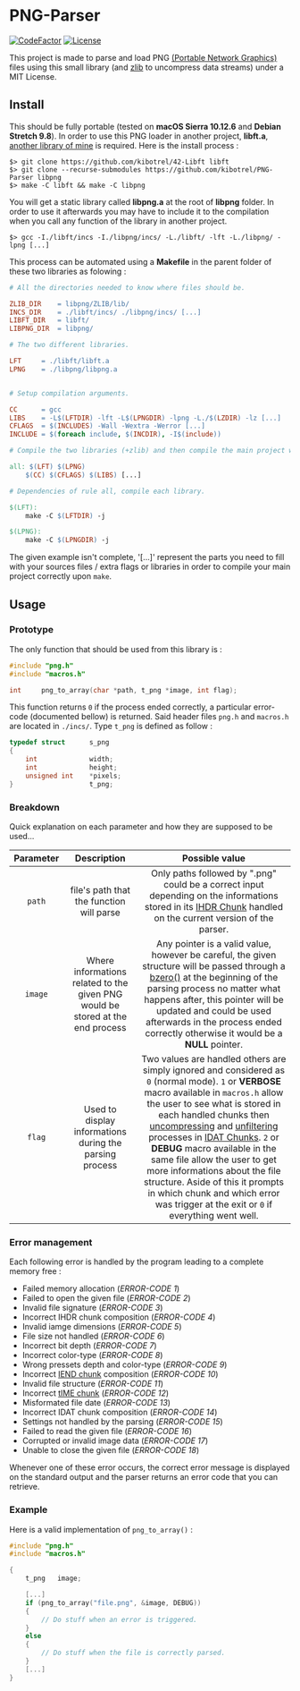 # PNG-Parser
[![CodeFactor](https://www.codefactor.io/repository/github/kibotrel/png-parser/badge)](https://www.codefactor.io/repository/github/kibotrel/png-parser) [![License](http://img.shields.io/:license-mit-blue.svg?style=flat-square)](http://badges.mit-license.org)

This project is made to parse and load PNG [(Portable Network Graphics)](https://en.wikipedia.org/wiki/Portable_Network_Graphics) files using this small library (and [zlib](https://github.com/madler/zlib) to uncompress data streams) under a MIT License.

## Install

This should be fully portable (tested on **macOS Sierra 10.12.6** and **Debian Stretch 9.8**). In order to use this PNG loader in another project, **libft.a**, [another library of mine](https://github.com/kibotrel/42-Libft) is required. Here is the install process :
```shell
$> git clone https://github.com/kibotrel/42-Libft libft
$> git clone --recurse-submodules https://github.com/kibotrel/PNG-Parser libpng
$> make -C libft && make -C libpng
```

You will get a static library called **libpng.a** at the root of **libpng** folder. In order to use it afterwards you may have to include it to the compilation when you call any function of the library in another project.
```shell
$> gcc -I./libft/incs -I./libpng/incs/ -L./libft/ -lft -L./libpng/ -lpng [...]
```

This process can be automated using a **Makefile** in the parent folder of these two libraries as folowing :
```Makefile
# All the directories needed to know where files should be.

ZLIB_DIR	= libpng/ZLIB/lib/
INCS_DIR	= ./libft/incs/ ./libpng/incs/ [...]
LIBFT_DIR	= libft/
LIBPNG_DIR	= libpng/

# The two different libraries.

LFT     = ./libft/libft.a
LPNG    = ./libpng/libpng.a


# Setup compilation arguments.

CC      = gcc
LIBS    = -L$(LFTDIR) -lft -L$(LPNGDIR) -lpng -L./$(LZDIR) -lz [...]
CFLAGS  = $(INCLUDES) -Wall -Wextra -Werror [...]
INCLUDE = $(foreach include, $(INCDIR), -I$(include))

# Compile the two libraries (+zlib) and then compile the main project where png_to_array() is used.

all: $(LFT) $(LPNG)
	$(CC) $(CFLAGS) $(LIBS) [...]

# Dependencies of rule all, compile each library.

$(LFT):
	make -C $(LFTDIR) -j

$(LPNG):
	make -C $(LPNGDIR) -j
```

The given example isn't complete, '[...]' represent the parts you need to fill with your sources files / extra flags or libraries in order to compile your main project correctly upon `make`.

## Usage
### Prototype
The only function that should be used from this library is :
```C
#include "png.h"
#include "macros.h"

int     png_to_array(char *path, t_png *image, int flag);
```

This function returns `0` if the process ended correctly, a particular error-code (documented bellow) is returned. Said header files `png.h` and `macros.h` are located in `./incs/`. Type `t_png` is defined as follow :
```C
typedef struct      s_png
{
    int             width;
    int             height;
    unsigned int    *pixels;
}                   t_png;
```
### Breakdown

Quick explanation on each parameter and how they are supposed to be used...

Parameter | Description | Possible value
:---: | :---: | :---:
`path` | file's path that the function will parse | Only paths followed by ".png" could be a correct input depending on the informations stored in its [IHDR Chunk](https://www.w3.org/TR/2003/REC-PNG-20031110/#11IHDR) handled on the current version of the parser.
`image` | Where informations related to the given PNG would be stored at the end process | Any pointer is a valid value, however be careful, the given structure will be passed through a [bzero()](http://man7.org/linux/man-pages/man3/bzero.3.html) at the beginning of the parsing process no matter what happens after, this pointer will be updated and could be used afterwards in the process ended correctly otherwise it would be a **NULL** pointer.
`flag` | Used to display informations during the parsing process | Two values are handled others are simply ignored and considered as `0` (normal mode). `1` or **VERBOSE** macro available in `macros.h` allow the user to see what is stored in each handled chunks then [uncompressing](https://www.w3.org/TR/2003/REC-PNG-20031110/#10Compression) and [unfiltering](https://www.w3.org/TR/2003/REC-PNG-20031110/#9Filters) processes in [IDAT Chunks](https://www.w3.org/TR/2003/REC-PNG-20031110/#11IDAT). `2` or **DEBUG** macro available in the same file allow the user to get more informations about the file structure. Aside of this it prompts in which chunk and which error was trigger at the exit or `0` if everything went well.

### Error management
Each following error is handled by the program leading to a complete memory free :

* Failed memory allocation (*ERROR-CODE 1*)
* Failed to open the given file (*ERROR-CODE 2*)
* Invalid file signature (*ERROR-CODE 3*)
* Incorrect IHDR chunk composition (*ERROR-CODE 4*)
* Invalid iamge dimensions (*ERROR-CODE 5*)
* File size not handled (*ERROR-CODE 6*)
* Incorrect bit depth (*ERROR-CODE 7*)
* Incorrect color-type (*ERROR-CODE 8*)
* Wrong pressets depth and color-type (*ERROR-CODE 9*)
* Incorrect [IEND chunk](https://www.w3.org/TR/2003/REC-PNG-20031110/#11IEND) composition (*ERROR-CODE 10*)
* Invalid file structure (*ERROR-CODE 11*)
* Incorrect [tIME chunk](https://www.w3.org/TR/2003/REC-PNG-20031110/#11tIME) (*ERROR-CODE 12*)
* Misformated file date (*ERROR-CODE 13*)
* Incorrect IDAT chunk composition (*ERROR-CODE 14*)
* Settings not handled by the parsing (*ERROR-CODE 15*)
* Failed to read the given file (*ERROR-CODE 16*)
* Corrupted or invalid image data (*ERROR-CODE 17*)
* Unable to close the given file (*ERROR-CODE 18*)

Whenever one of these error occurs, the correct error message is displayed on the standard output and the parser returns an error code that you can retrieve.

### Example

Here is a valid implementation of `png_to_array()` :
```C
#include "png.h"
#include "macros.h"

{
    t_png   image;

    [...]
    if (png_to_array("file.png", &image, DEBUG))
    {
        // Do stuff when an error is triggered.
    }
    else
    {
        // Do stuff when the file is correctly parsed.
    }
    [...]
}
```

